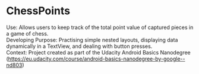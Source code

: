 # ChessPoints
Use: Allows users to keep track of the total point value of captured pieces in a game of chess.<br/>
Developing Purpose: Practising simple nested layouts, displaying data dynamically in a TextView, and dealing with button presses.<br/>
Context: Project created as part of the Udacity Android Basics Nanodegree (https://eu.udacity.com/course/android-basics-nanodegree-by-google--nd803)
